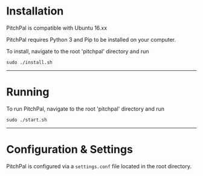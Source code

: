 
# Installation

PitchPal is compatible with Ubuntu 16.xx

PitchPal requires Python 3 and Pip to be installed on your computer.

To install, navigate to the root 'pitchpal' directory and run

  `sudo ./install.sh`

---

# Running
To run PitchPal, navigate to the root 'pitchpal' directory and run

  `sudo ./start.sh`

---

# Configuration & Settings
PitchPal is configured via a `settings.conf` file located in the root directory.
